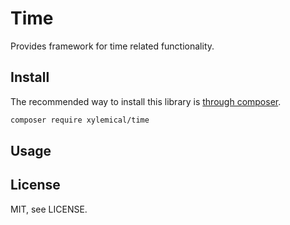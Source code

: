 # Time

Provides framework for time related functionality.

## Install

The recommended way to install this library is [through composer](http://getcomposer.org).

```sh
composer require xylemical/time
```

## Usage


## License

MIT, see LICENSE.
